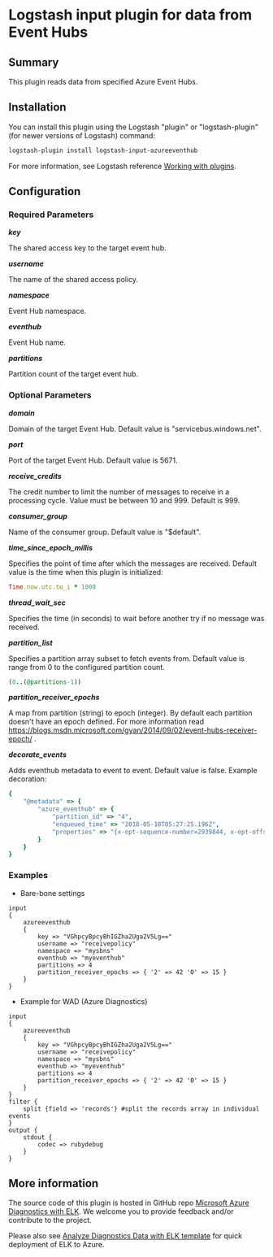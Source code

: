 # Logstash input plugin for data from Event Hubs 

## Summary
This plugin reads data from specified Azure Event Hubs.

## Installation
You can install this plugin using the Logstash "plugin" or "logstash-plugin" (for newer versions of Logstash) command:
```sh
logstash-plugin install logstash-input-azureeventhub
```
For more information, see Logstash reference [Working with plugins](https://www.elastic.co/guide/en/logstash/current/working-with-plugins.html).

## Configuration
### Required Parameters
__*key*__

The shared access key to the target event hub.

__*username*__

The name of the shared access policy.

__*namespace*__

Event Hub namespace.

__*eventhub*__

Event Hub name.

__*partitions*__

Partition count of the target event hub.

### Optional Parameters
__*domain*__

Domain of the target Event Hub. Default value is "servicebus.windows.net".

__*port*__

Port of the target Event Hub. Default value is 5671.

__*receive_credits*__

The credit number to limit the number of messages to receive in a processing cycle. Value must be between 10 and 999. Default is 999.

__*consumer_group*__

Name of the consumer group. Default value is "$default".

__*time_since_epoch_millis*__

Specifies the point of time after which the messages are received. Default value is the time when this plugin is initialized:
```ruby
Time.now.utc.to_i * 1000
```
__*thread_wait_sec*__

Specifies the time (in seconds) to wait before another try if no message was received.

__*partition_list*__

Specifies a partition array subset to fetch events from. Default value is range from 0 to the configured partition count.
```ruby
(0..(@partitions-1))
```

__*partition_receiver_epochs*__

A map from partition (string) to epoch (integer). By default each partition doesn't have an epoch defined. For more information read https://blogs.msdn.microsoft.com/gyan/2014/09/02/event-hubs-receiver-epoch/ .

__*decorate_events*__

Adds eventhub metadata to event to event. Default value is false. Example decoration:
```ruby
{
    "@metadata" => {
        "azure_eventhub" => {
            "partition_id" => "4",
            "enqueued_time" => "2018-05-10T05:27:25.196Z",
            "properties" => "{x-opt-sequence-number=2939844, x-opt-offset=627091016784, x-opt-partition-key=some_partition_key, x-opt-enqueued-time=Thu May 10 05:27:25 UTC 2018}"
        }
    }
}
```

### Examples
* Bare-bone settings
```
input
{
    azureeventhub
    {
        key => "VGhpcyBpcyBhIGZha2Uga2V5Lg=="
        username => "receivepolicy"
        namespace => "mysbns"
        eventhub => "myeventhub"
        partitions => 4
        partition_receiver_epochs => { '2' => 42 '0' => 15 }
    }
}
```

* Example for WAD (Azure Diagnostics)
```
input
{
    azureeventhub
    {
        key => "VGhpcyBpcyBhIGZha2Uga2V5Lg=="
        username => "receivepolicy"
        namespace => "mysbns"
        eventhub => "myeventhub"
        partitions => 4
        partition_receiver_epochs => { '2' => 42 '0' => 15 }
    }
}
filter {
    split {field => 'records'} #split the records array in individual events
}
output {
    stdout { 
        codec => rubydebug
    }
}
```

## More information
The source code of this plugin is hosted in GitHub repo [Microsoft Azure Diagnostics with ELK](https://github.com/Azure/azure-diagnostics-tools). We welcome you to provide feedback and/or contribute to the project.

Please also see [Analyze Diagnostics Data with ELK template](https://github.com/Azure/azure-quickstart-templates/tree/master/diagnostics-with-elk) for quick deployment of ELK to Azure.   
